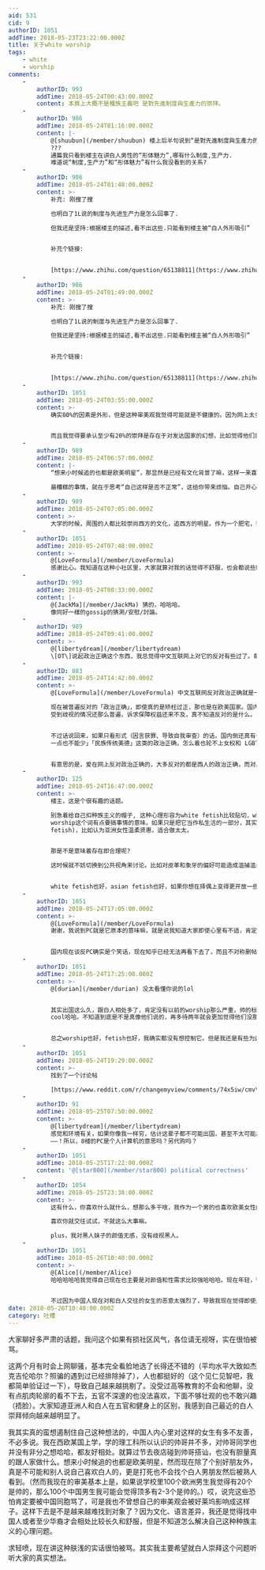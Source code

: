 ```yaml
---
aid: 531
cid: 9
authorID: 1051
addTime: 2018-05-23T23:22:00.000Z
title: 关于white worship
tags:
    - white
    - worship
comments:
    -
        authorID: 993
        addTime: 2018-05-24T00:43:00.000Z
        content: 本質上大概不是種族主義吧 是對先進制度與生產力的崇拜。
    -
        authorID: 986
        addTime: 2018-05-24T01:16:00.000Z
        content: |-
            @[shuubun](/member/shuubun) 楼上后半句说到“是對先進制度與生產力的崇拜”  
            ???  
            通篇我只看到楼主在讲白人男性的“形体魅力”,哪有什么制度,生产力.  
            难道说“制度,生产力”和“形体魅力”有什么我没看到的关系?
    -
        authorID: 986
        addTime: 2018-05-24T01:48:00.000Z
        content: >-
            补充: 刚搜了搜  

            也明白了1L说的制度与先进生产力是怎么回事了.  

            但我还是坚持:根据楼主的描述,看不出这些.只能看到楼主被“白人外形吸引”


            补充个链接:


            [https://www.zhihu.com/question/65138811](https://www.zhihu.com/question/65138811)
    -
        authorID: 986
        addTime: 2018-05-24T01:49:00.000Z
        content: >-
            补充: 刚搜了搜  

            也明白了1L说的制度与先进生产力是怎么回事了.  

            但我还是坚持:根据楼主的描述,看不出这些.只能看到楼主被“白人外形吸引”


            补充个链接:


            [https://www.zhihu.com/question/65138811](https://www.zhihu.com/question/65138811)
    -
        authorID: 1051
        addTime: 2018-05-24T03:55:00.000Z
        content: >-
            确实80%的因素是外形，但是这种审美观我觉得可能就是不健康的。因为网上太多男生打招呼了，这种情况我几乎默认帅哥只存在于白人中，导致在那个网站上一发现对方是亚洲男生，几乎会立刻失去兴趣。说到这里真的求轻喷。我看到白人留一堆胡子的、戴眼镜很nerd的、胖的、讲话没礼貌的、过了29岁的，也肯定不会理的。上述原则同样适用于看porn。这导致我现在的性幻想对象只有白人。


            而且我觉得要承认至少有20%的崇拜是存在于对发达国家的幻想，比如觉得他们男生有趣、自信、绅士、浪漫等等，会幻想和他们谈个恋爱（只是幻想，因为很怕很怕被周围人judge）。我觉得相比之下，亚洲男生许多优点确实被自己无视了。我不知道自己这样是否不正常，唉。
    -
        authorID: 989
        addTime: 2018-05-24T06:57:00.000Z
        content: |-
            “想来小时候追的也都是欧美明星”，那显然是已经有文化背景了嘛，这样一来喜欢白人是很有道理的。

            最糟糕的事情，就在于思考“自己这样是否不正常”，这给你带来烦恼。自己开心比较重要。
    -
        authorID: 989
        addTime: 2018-05-24T07:05:00.000Z
        content: >-
            大学的时候，周围的人都比较崇尚西方的文化，追西方的明星。作为一个肥宅，我没有一点感觉，但我也并不怀疑“我到底正不正常”。人的审美不同是很正常的，有普世价值观，但是并没有普世的审美（否则该是多么1984的一件事啊）。
    -
        authorID: 1051
        addTime: 2018-05-24T07:48:00.000Z
        content: >-
            @[LoveFormula](/member/LoveFormula)
            感谢比心。我知道在这种小社区里，大家就算对我的话觉得不舒服，也会都说些PC的善意话语安慰人。哎，很感谢，可惜现实中舆论压力还是很大的，我又属于比较有需求的一类人哈哈哈，所以可能还蛮需要找个男人的。走着看吧哈哈。
    -
        authorID: 993
        addTime: 2018-05-24T08:33:00.000Z
        content: |-
            @[JackMa](/member/JackMa) 猜的，哈哈哈。  
            像同好一樣的gossip的猜測/安慰/討論。
    -
        authorID: 989
        addTime: 2018-05-24T09:41:00.000Z
        content: >-
            @[libertydream](/member/libertydream)
            \[OT\]说起政治正确这个东西，我总觉得中文互联网上对它的反对有些过了。每个社会都有其“政治正确”的地方。西方社会中政治正确的来源是进步的，是善意的。近几年有人打着这个旗号来做一些别的事情，只能说坏人总是有，不可避免。对于表达平等、关怀为目的的“政治正确”，还是要回归其初心，具体地考量受影响的个体的福祉。
    -
        authorID: 883
        addTime: 2018-05-24T14:42:00.000Z
        content: >-
            @[LoveFormula](/member/LoveFormula) 中文互联网反对政治正确就是一个笑话。  

            现在被普遍反对的「政治正确」，即使真的是矫枉过正，那也是在欧美国家。国内女性、少数族裔、LGBT
            受到歧视的情况还那么普遍，诉求保障权益还来不及，真不知道反对的是什么。


            不过话说回来，如果只看形式（因言获罪、导致自我审查）的话，国内倒还真有一套自己的政治正确。比如主权问题、最近某被辞退法学教授批评的问题。非要说国内政治正确矫枉过正，那也是「XX
            一点也不能少」「民族传统美德」这类的政治正确，怎么着也轮不上女权和 LGBT。


            有意思的是，爱在网上反对政治正确的，大多反对的都是西人的政治正确，而对身边屋子里的大象视而不见。可见他们反对的根本不是「政治正确」这个形式，而是西人政治正确提倡的那一套价值观。
    -
        authorID: 125
        addTime: 2018-05-24T16:47:00.000Z
        content: >-
            楼主，这是个很有趣的话题。  

            别急着给自己扣种族主义的帽子, 这种心理形容为white fetish比较贴切，white
            worship这个词有点要搞事情的意味。如果只是把它当作私生活的一部分，其实跟恋足恋胸一样不足为奇，某种程度源于原始大脑的情感倾向，某种程度来自现代传媒造成的心理投射。被认为是心理问题，可能恰恰是由于内心的某种特殊感受在苦于寻求认同。西方社会也存在一种对亚洲女性的偏好(asian
            fetish)，比如认为亚洲女性温柔贤惠，适合做太太。


            那是不是意味着存在即合理呢?  

            这时候就不妨切换到公共视角来讨论。比如对皮革和象牙的偏好可能造成滥捕滥杀甚至动物灭绝，这样看来某些偏好会扼杀多样性。又比如对犬种培育的偏好带来了一些天生"残缺"却又惹人喜爱的狗类，所以一些偏好也会创造新形态。人类社会的整形整容就充斥着类似的矛盾，批评它是扭曲的，可它偏偏迎合了直觉。


            white fetish也好，asian fetish也好，如果你想在择偶上变得更开放一些，最难改变的其实不是理性思考，而是你的直觉。
    -
        authorID: 1051
        addTime: 2018-05-24T17:05:00.000Z
        content: >-
            @[LoveFormula](/member/LoveFormula)
            谢谢，我说到PC就是它原本的意味嘛，就是说我知道大家即使心里有不适，肯定都会善意地留言，表现世界青年海纳百川的胸怀哈哈，先别提政治啦。


            国内现在谈反PC确实是个笑话，现在知乎已经无法再看下去了，而且不对称删帖的情况下，很多时候只是理性的声音都被埋没掉了。
    -
        authorID: 1051
        addTime: 2018-05-24T17:25:00.000Z
        content: >-
            @[durian](/member/durian) 没太看懂你说的lol


            其实出国这么久，跟白人相处多了，肯定没有以前的worship那么严重，帅的标准也变高了很多，不过还是希望自己看到好看的男生可以 be
            cool哈哈。不知道到底是不是真像他们说的，再多待两年就会更加觉得他们没那么好看了lol


            总之worship也好，fetish也好，我确实都没有想控制它。但是我还是有些为这种想法感到丢脸诶，也没有勇气承受其他人的眼光，尤其是看了网上那么多hapa的心理状态，觉得完全无法接受和白人有小孩（想得太远了哈哈，不过是很重要的因素）。虽然学校也有混血的同学感觉都蛮阳光的，但是心底的阴暗我又从何而知呢。
    -
        authorID: 1051
        addTime: 2018-05-24T19:29:00.000Z
        content: >-
            找到了一个讨论帖  

            [https://www.reddit.com/r/changemyview/comments/74x5iw/cmv\_people\_shouldnt\_care\_some\_have\_race/?st=JHKXKCUT&sh=a1a19636](https://www.reddit.com/r/changemyview/comments/74x5iw/cmv_people_shouldnt_care_some_have_race/?st=JHKXKCUT&sh=a1a19636)
    -
        authorID: 91
        addTime: 2018-05-25T07:50:00.000Z
        content: >-
            @[libertydream](/member/libertydream)
            感觉和环境有关，如果你像我一样穷，估计这辈子都不可能出国，甚至不太可能出省，那么你估计会对黄皮肤的感兴趣了，很显然，你都根本没机会见到白人啊——
            ——！所以，8楼的PC是个人计算机的意思吗？另代购吗？
    -
        authorID: 1051
        addTime: 2018-05-25T17:22:00.000Z
        content: '@[star800](/member/star800) political correctness'
    -
        authorID: 1054
        addTime: 2018-05-25T23:38:00.000Z
        content: >-
            这有什么，你喜欢什么就什么，想那么多干啥，我作为一个男的也喜欢欧美女性的颜值啊，也喜欢亚洲妹子的颜值啊，但是真的交往，喜欢哪一个我就不知道了，毕竟没有女朋友。  

            喜欢你就交往试试，不就这么大事嘛。  

            plus，我对黑人妹子的颜值无感，没有歧视黑人。
    -
        authorID: 1051
        addTime: 2018-05-26T10:40:00.000Z
        content: >-
            @[Alice](/member/Alice)
            哈哈哈哈哈我觉得自己现在也主要是对颜值和性需求比较强哈哈哈。现在年轻，很想要短暂的浪漫和激情而已，况且我交过中国男朋友，但没有过外国男朋友，所以对他们抱有好奇。但就像我之前说的，真正找长久发展的伴侣，我觉得找外国人的可能性很低。光是每天24小时说英文就很累。


            不过因为中国人现在对和白人交往的女生的恶意太强烈了，导致我现在觉得即使是欲求不满时找个欧洲帅哥约炮，或者是短暂地约会一段时间，好像都对不起同胞一样。而且好像会侮辱以后的中国男朋友或老公。而且我真的怕以后再有中国男朋友的话，他即使不说什么，也多少会介意，会烦恼，因此减少安全感等等吧。
date: 2018-05-26T10:40:00.000Z
category: 吐槽
---
```


大家聊好多严肃的话题，我问这个如果有损社区风气，各位请无视呀，实在很怕被骂。

这两个月有时会上网聊骚，基本完全看脸地选了长得还不错的（平均水平大致如杰克吉伦哈尔？照骗的遇到过已经排除掉了），人也都挺好的（这个见仁见智吧，我都简单验证过一下），导致自己越来越挑剔了。没受过高等教育的不会和他聊，没有点肌肉轮廓的看不下去，五官不深邃的也没法喜欢，下面不够壮观的也不敢兴趣（捂脸）。大家知道亚洲人和白人在五官和健身上的区别，我感到自己最近的白人崇拜倾向越来越明显了。

我其实真的蛮想遏制住自己这种想法的，中国人内心里对这样的女生有多不友善，不必多说。我在西欧某国上学，学的理工科所以认识的帅哥并不多，对帅哥同学也并没有非分之想哈哈，都友好相处。就算过节去夜店碰到帅哥搭讪，也没有胆量真的跟人家做什么。想来小时候追的也都是欧美明星，然而现在除了个别好朋友外，真是不可能和别人说自己喜欢白人的，更是打死也不会找个白人男朋友然后被熟人看到。（然而我现在的审美基本上是，如果说学校里100个欧洲男生我觉得有20个是帅的，那么100个中国男生我可能会觉得顶多有2-3个是帅的。）哎，说完这些恐怕肯定要被中国同胞骂了，可是我也不曾想自己的审美观会被好莱坞影响成这样子。这样下去是不是越来越难找到对象了？因为文化、语言差异，我还是觉得找中国人或者至少华裔才会相处比较长久和舒服，但是不知道怎么解决自己这种种族主义的心理问题。

求轻喷，现在讲这种肤浅的实话很怕被骂。其实我主要希望就白人崇拜这个问题听听大家的真实想法。
